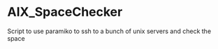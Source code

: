 AIX_SpaceChecker
================

Script to use paramiko to ssh to a bunch of unix servers and check the space